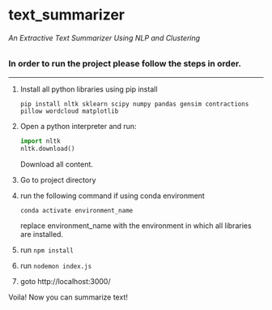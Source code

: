 # text_summarizer
###### An Extractive Text Summarizer Using NLP and Clustering



### In order to run the project please follow the steps in order.
------

1. Install all python libraries using pip install 

    `pip install nltk sklearn scipy numpy pandas gensim contractions pillow wordcloud matplotlib`
2. Open a python interpreter and run:

    ```python
    import nltk
    nltk.download()
    ```
    
    Download all content.
    
3. Go to project directory

4. run the following command if using conda environment
    
    `conda activate environment_name`
  
    replace environment_name with the environment in which all libraries are installed.
  
5. run `npm install`

6. run `nodemon index.js`


7. goto http://localhost:3000/

Voila! Now you can summarize text!

